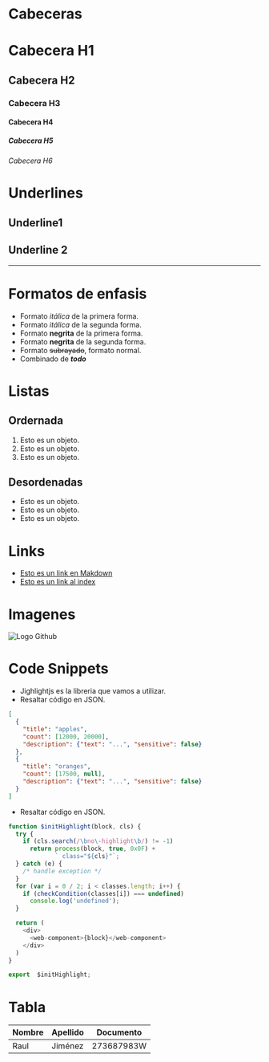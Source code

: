 # Cabeceras
# Cabecera H1
## Cabecera H2
### Cabecera H3
#### Cabecera H4
##### Cabecera H5
###### Cabecera H6

# Underlines
Underline1
----------

Underline 2
-----------
-----------

# Formatos de enfasis
- Formato *itálica* de la primera forma.
- Formato _itálica_ de la segunda forma.
- Formato **negrita** de la primera forma.
- Formato __negrita__ de la segunda forma.
- Formato ~~subrayado~~, formato normal.
- Combinado de *__todo__*

# Listas
## Ordernada
1. Esto es un objeto.
2. Esto es un objeto.
3. Esto es un objeto.

## Desordenadas
- Esto es un objeto.
- Esto es un objeto.
- Esto es un objeto.

# Links
- [Esto es un link en Makdown](http://www.google.es)
- [Esto es un link al index](index.html)

# Imagenes
![Logo Github](https://www.webbyline.com/site/wp-content/plugins/screets-lc/assets/img/night-bird-logo-200px.png)

# Code Snippets
- Jighlightjs es la libreria que vamos a utilizar.
- Resaltar código en JSON.
```JSON
[
  {
    "title": "apples",
    "count": [12000, 20000],
    "description": {"text": "...", "sensitive": false}
  },
  {
    "title": "oranges",
    "count": [17500, null],
    "description": {"text": "...", "sensitive": false}
  }
]
```
- Resaltar código en JSON.
```JAVASCRIPT
function $initHighlight(block, cls) {
  try {
    if (cls.search(/\bno\-highlight\b/) != -1)
      return process(block, true, 0x0F) +
             ` class="${cls}"`;
  } catch (e) {
    /* handle exception */
  }
  for (var i = 0 / 2; i < classes.length; i++) {
    if (checkCondition(classes[i]) === undefined)
      console.log('undefined');
  }

  return (
    <div>
      <web-component>{block}</web-component>
    </div>
  )
}

export  $initHighlight;
```

# Tabla
| Nombre | Apellido | Documento |
| ------ | -------- | --------- |
| Raul | Jiménez | 273687983W |